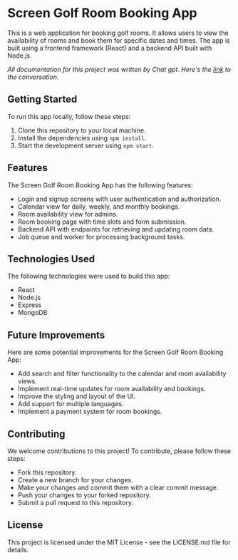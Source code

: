 # Screen Golf Room Booking App
This is a web application for booking golf rooms. It allows users to view the availability of rooms and book them for specific dates and times. The app is built using a frontend framework (React) and a backend API built with Node.js.

*All documentation for this project was written by Chat gpt.*
*Here's the [link](https://sharegpt.com/c/6jPLCaG) to the conversation.*

## Getting Started
To run this app locally, follow these steps:

1. Clone this repository to your local machine.
2. Install the dependencies using `npm install`.
3. Start the development server using `npm start`.

## Features
The Screen Golf Room Booking App has the following features:

- Login and signup screens with user authentication and authorization.
- Calendar view for daily, weekly, and monthly bookings.
- Room availability view for admins.
- Room booking page with time slots and form submission.
- Backend API with endpoints for retrieving and updating room data.
- Job queue and worker for processing background tasks.

## Technologies Used
The following technologies were used to build this app:

- React
- Node.js
- Express
- MongoDB

##  Future Improvements
Here are some potential improvements for the Screen Golf Room Booking App:

- Add search and filter functionality to the calendar and room availability views.
- Implement real-time updates for room availability and bookings.
- Improve the styling and layout of the UI.
- Add support for multiple languages.
- Implement a payment system for room bookings.

## Contributing
We welcome contributions to this project! To contribute, please follow these steps:

- Fork this repository.
- Create a new branch for your changes.
- Make your changes and commit them with a clear commit message.
- Push your changes to your forked repository.
- Submit a pull request to this repository.

## License
This project is licensed under the MIT License - see the LICENSE.md file for details.
